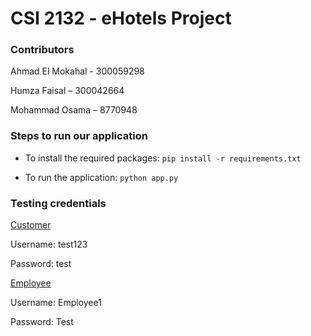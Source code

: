 # CSI 2132 - eHotels Project 

### Contributors

Ahmad El Mokahal - 300059298

Humza Faisal – 300042664

Mohammad Osama – 8770948

### Steps to run our application

* To install the required packages:
    `pip install -r requirements.txt`

* To run the application:
    `python app.py`

### Testing credentials

<ins>Customer</ins>

Username: test123

Password: test


<ins>Employee</ins>

Username: Employee1

Password: Test

